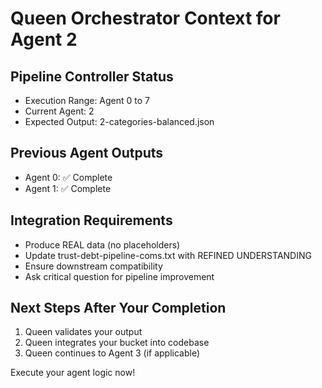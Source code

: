 
# Queen Orchestrator Context for Agent 2

## Pipeline Controller Status
- Execution Range: Agent 0 to 7
- Current Agent: 2
- Expected Output: 2-categories-balanced.json

## Previous Agent Outputs
- Agent 0: ✅ Complete 
- Agent 1: ✅ Complete 

## Integration Requirements
- Produce REAL data (no placeholders)
- Update trust-debt-pipeline-coms.txt with REFINED UNDERSTANDING
- Ensure downstream compatibility
- Ask critical question for pipeline improvement

## Next Steps After Your Completion
1. Queen validates your output
2. Queen integrates your bucket into codebase
3. Queen continues to Agent 3 (if applicable)

Execute your agent logic now!

